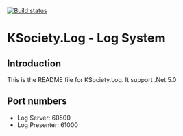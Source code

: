 [![Build status](https://ci.appveyor.com/api/projects/status/9vljfx6a0tsib30g?svg=true)](https://ci.appveyor.com/project/maniglia/std-master-log)

# KSociety.Log - Log System

## Introduction

This is the README file for KSociety.Log. It support .Net 5.0


## Port numbers
- Log Server: 60500
- Log Presenter: 61000